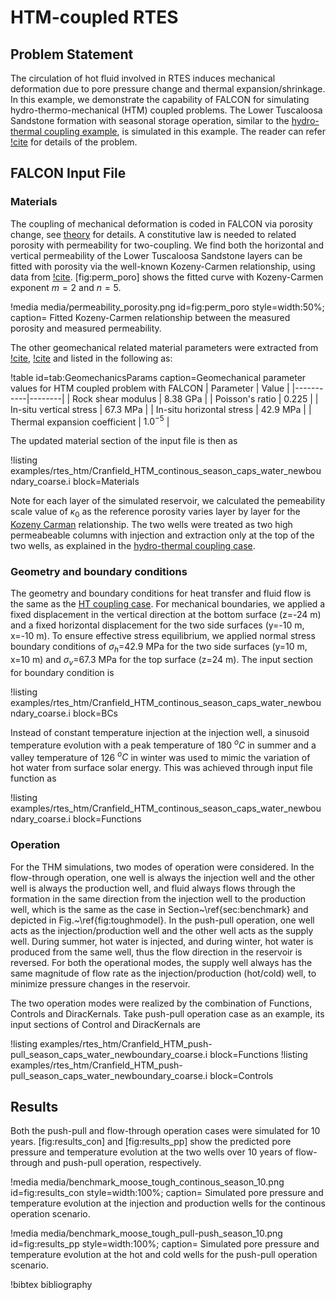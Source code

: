 # HTM-coupled RTES 
## Problem Statement
The circulation of hot fluid involved in RTES induces mechanical deformation due to pore pressure change and thermal expansion/shrinkage. In this example, we demonstrate the capability of FALCON for simulating hydro-thermo-mechanical (HTM) coupled problems. The Lower Tuscaloosa Sandstone formation with seasonal storage operation, similar to the [hydro-thermal coupling example](rtes_ht.md), is simulated in this example. The reader can refer [!cite](jin2022influence) for details of the problem.
## FALCON Input File 
### Materials
The coupling of mechanical deformation is coded in FALCON via porosity change, see [theory](https://mooseframework.inl.gov/falcon/modules/porous_flow/governing_equations.html) for details. A constitutive law is needed to related porosity with permeability for two-coupling. We find both the horizontal and vertical permeability of the Lower Tuscaloosa Sandstone layers can be fitted with porosity via the well-known Kozeny-Carmen relationship, using data from [!cite](doughty2013modeling). [fig:perm_poro] shows the fitted curve with Kozeny-Carmen exponent $m=2$ and $n=5$. 

!media media/permeability_porosity.png
  id=fig:perm_poro
  style=width:50%;
  caption= Fitted Kozeny-Carmen relationship between the measured porosity and measured permeability.

The other geomechanical related material parameters were extracted from [!cite](kim2014above), [!cite](doughty2013modeling) and listed in the following as:

!table
  id=tab:GeomechanicsParams
  caption=Geomechanical parameter values for HTM coupled problem with FALCON
| Parameter	|  Value |
|-----------|--------|
| Rock shear modulus | 8.38 GPa |
| Poisson's ratio | 0.225 |
| In-situ vertical stress | 67.3 MPa |
| In-situ horizontal stress | 42.9 MPa |
| Thermal expansion coefficient | $1.0^{-5}$ |

The updated material section of the input file is then as

!listing examples/rtes_htm/Cranfield_HTM_continous_season_caps_water_newboundary_coarse.i block=Materials

Note for each layer of the simulated reservoir, we calculated the pemeability scale value of $\kappa_0$ as the reference porosity varies layer by layer for the [Kozeny Carman](https://mooseframework.inl.gov/falcon/source/materials/PorousFlowPermeabilityKozenyCarman.html) relationship. The two wells were treated as two high permeabeable columns with injection and extraction only at the top of the two wells, as explained in the [hydro-thermal coupling case](rtes_ht.md).
### Geometry and boundary conditions
The geometry and boundary conditions for heat transfer and fluid flow is the same as the [HT coupling case](rtes_ht.md). For mechanical boundaries, we applied a fixed displacement in the vertical direction at the bottom surface (z=-24 m) and a fixed horizontal displacement for the two side surfaces (y=-10 m, x=-10 m). To ensure effective stress equilibrium, we applied normal stress boundary conditions of $\sigma_h$=42.9 MPa for the two side surfaces (y=10 m, x=10 m) and $\sigma_v$=67.3 MPa for the top surface (z=24 m). The input section for boundary condition is

!listing examples/rtes_htm/Cranfield_HTM_continous_season_caps_water_newboundary_coarse.i block=BCs

Instead of constant temperature injection at the injection well, a sinusoid temperature evolution with a peak temperature of 180 $^oC$ in summer and a valley temperature of 126 $^oC$ in winter was used to mimic the variation of hot water from surface solar energy. This was achieved through input file function as

!listing examples/rtes_htm/Cranfield_HTM_continous_season_caps_water_newboundary_coarse.i block=Functions
### Operation 
For the THM simulations, two modes of operation were considered. In the flow-through operation, one well is always the injection well and the other well is always the production well, and fluid always flows through the formation in the same direction from the injection well to the production well, which is the same as the case in Section~\ref{sec:benchmark} and depicted in Fig.~\ref{fig:toughmodel}. In the push-pull operation, one well acts as the injection/production well and the other well acts as the supply well. During summer, hot water is injected, and during winter, hot water is produced from the same well, thus the flow direction in the reservoir is reversed. For both the operational modes, the supply well always has the same magnitude of flow rate as the injection/production (hot/cold) well, to minimize pressure changes in the reservoir.

The two operation modes were realized by the combination of Functions, Controls and DiracKernals. Take push-pull operation case as an example, its input sections of Control and DiracKernals are

!listing examples/rtes_htm/Cranfield_HTM_push-pull_season_caps_water_newboundary_coarse.i block=Functions
!listing examples/rtes_htm/Cranfield_HTM_push-pull_season_caps_water_newboundary_coarse.i block=Controls

## Results
Both the push-pull and flow-through operation cases were simulated for 10 years. [fig:results_con] and [fig:results_pp] show the predicted pore pressure and temperature evolution at the two wells over 10 years of flow-through and push-pull operation, respectively. 

!media media/benchmark_moose_tough_continous_season_10.png
  id=fig:results_con
  style=width:100%;
  caption= Simulated pore pressure and temperature evolution at the injection and production wells for the continous operation scenario.

!media media/benchmark_moose_tough_pull-push_season_10.png
  id=fig:results_pp
  style=width:100%;
  caption= Simulated pore pressure and temperature evolution at the hot and cold wells for the push-pull operation scenario.

!bibtex bibliography